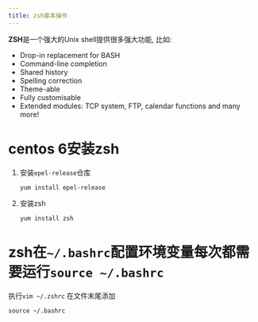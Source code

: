 ```yaml
---
title: zsh基本操作
---
```


**ZSH**是一个强大的Unix shell提供很多强大功能, 比如:

- Drop-in replacement for BASH
- Command-line completion
- Shared history
- Spelling correction
- Theme-able
- Fully customisable
- Extended modules: TCP system, FTP, calendar functions and many more!

# centos 6安装zsh


1. 安装`epel-release`仓库

    ```
    yum install epel-release
    ```
2. 安装zsh

    ```
    yum install zsh
    ```

# zsh在`~/.bashrc`配置环境变量每次都需要运行`source ~/.bashrc`

执行`vim ~/.zshrc` 在文件末尾添加


    source ~/.bashrc
